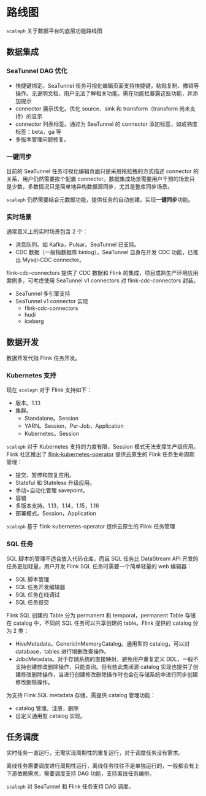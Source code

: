 # 路线图

`scaleph` 关于数据平台的底层功能路线图

## 数据集成

### SeaTunnel DAG 优化

- 快捷键绑定。SeaTunnel 任务可视化编辑页面支持快捷键，粘贴复制、撤销等操作。无说明文档，用户无法了解相关功能，需在功能栏暴露这些功能，并添加提示
- connector 展示优化。优化 source、sink 和 transform（transform 尚未支持）的显示
- connector 列表标签。通过为 SeaTunnel 的 connector 添加标签，如成熟度标签：beta，ga 等
- 多版本管理问题修复。

### 一键同步

目前的 SeaTunnel 任务可视化编辑页面只是采用拖拉拽的方式描述 connector 的关系，用户仍然需要挨个配置 connector。数据集成场景需要用户干预的场景只是少数，多数情况只是简单地异构数据源同步，尤其是整库同步场景。

`scaleph` 仍然需要结合元数据功能，提供任务的自动创建，实现**一键同步**功能。

### 实时场景

通常意义上的实时场景包含 2 个：

- 消息队列。如 Kafka，Pulsar。SeaTunnel 已支持。
- CDC 数据（一般指数据库 binlog）。SeaTunnel 自身在开发 CDC 功能，已推出 Mysql-CDC connector。

flink-cdc-connectors 提供了 CDC 数据和 Flink 的集成，项目成熟生产环境应用案例多，可考虑使用 SeaTunnel v1 connectors 对 flink-cdc-connectors 封装。

- SeaTunnel 多引擎支持
- SeaTunnel v1 connector 实现
  - flink-cdc-connectors
  - hudi
  - iceberg

## 数据开发

数据开发代指 Flink 任务开发。

### Kubernetes 支持

现在 `scaleph` 对于 Flink 支持如下：

- 版本。1.13
- 集群。
  - Standalone。Session
  - YARN。Session，Per-Job，Application
  - Kubernetes。Session

`scaleph` 对于 Kubernetes 支持的力度有限，Session 模式无法支撑生产级应用。Flink 社区推出了 [flink-kubernetes-operator](https://nightlies.apache.org/flink/flink-kubernetes-operator-docs-stable/) 提供云原生的 Flink 任务生命周期管理：

- 提交、暂停和恢复应用。
- Stateful 和 Stateless 升级应用。
- 手动+自动化管理 savepoint。
- 容错
- 多版本支持。1.13，1.14，1.15，1.16
- 部署模式。Session，Application

`scaleph` 基于 flink-kubernetes-operator 提供云原生的 Flink 任务管理

### SQL 任务

SQL 脚本的管理不适合放入代码仓库，而且 SQL 任务比 DataStream API 开发的任务更加轻量，用户开发 Flink SQL 任务时需要一个简单轻量的 web 编辑器：

- SQL 脚本管理
- SQL 任务开发编辑器
- SQL 任务在线调试
- SQL 任务提交

Flink SQL 创建的 Table 分为 permanent 和 temporal，permanent Table 存储在 catalog 中，不同的 SQL 任务可以共享创建的 table。Flink 提供的 catalog 分为 2 类：

- HiveMetadata，GenericInMemoryCatalog。通用型的 catalog，可以对 database，tables 进行增删改查操作。
- JdbcMetadata。对于存储系统的直接映射，避免用户重复定义 DDL，一般不支持创建修改删除操作，只能查询。但有些此类闭源 catalog 实现也提供了创建修改删除操作，当进行创建修改删除操作时也会在存储系统中进行同步创建修改删除操作。

为支持 Flink SQL metadata 存储，需提供 catalog 管理功能：

- catalog 管理。注册，删除
- 自定义通用型 catalog 实现。

## 任务调度

实时任务一直运行，无需实现周期性的重复运行，对于调度任务没有需求。

离线任务需要调度进行周期性运行，离线任务往往不是单独运行的，一般都会有上下游依赖需求，需要调度支持 DAG 功能，支持离线任务编排。

`scaleph` 对 SeaTunnel 和 Flink 任务支持 DAG 调度。
